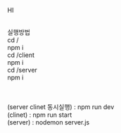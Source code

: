 HI
<br/><br/>

실행방법  <br/>
cd / <br/>
npm i<br/>
cd /client <br/>
npm i<br/>
cd /server <br/>
npm i<br/>

<br/><br/>
(server clinet 동시실행) : npm run dev <br/>
(clinet) : npm run start <br/>
(server) : nodemon server.js <br/>

